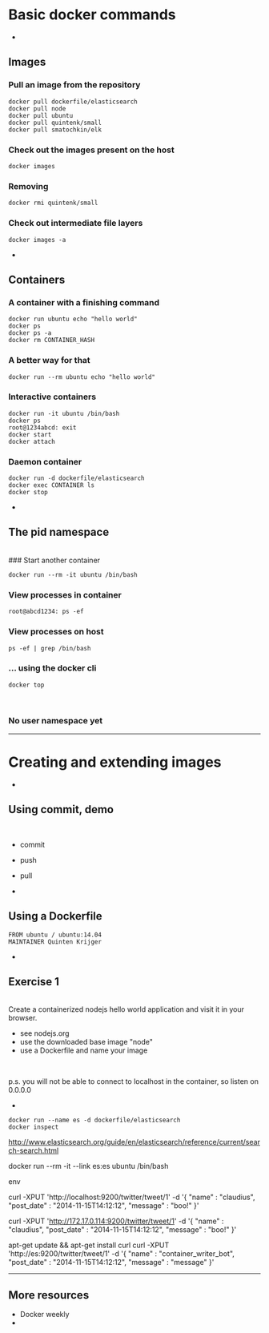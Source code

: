 # Basic docker commands

-

## Images

### Pull an image from the repository
<pre><code>docker pull dockerfile/elasticsearch
docker pull node
docker pull ubuntu
docker pull quintenk/small
docker pull smatochkin/elk
</code></pre>

### Check out the images present on the host
<pre><code>docker images</code></pre>

### Removing
<pre><code>docker rmi quintenk/small</code></pre>

### Check out intermediate file layers
<pre><code>docker images -a</code></pre>

-

## Containers
### A container with a finishing command
<pre><code>docker run ubuntu echo "hello world"
docker ps
docker ps -a
docker rm CONTAINER_HASH</code></pre>

### A better way for that
<pre><code>docker run --rm ubuntu echo "hello world"</code></pre>

### Interactive containers
<pre><code>docker run -it ubuntu /bin/bash
docker ps
root@1234abcd: exit
docker start
docker attach</code></pre>

### Daemon container
<pre><code>docker run -d dockerfile/elasticsearch
docker exec CONTAINER ls
docker stop</code></pre>

-

## The pid namespace
<br/>
### Start another container
<pre><code>docker run --rm -it ubuntu /bin/bash</code></pre>

### View processes in container
<pre><code>root@abcd1234: ps -ef</code></pre>

### View processes on host
<pre><code>ps -ef | grep /bin/bash</code></pre>

### ... using the docker cli
<pre><code>docker top</code></pre>
<br/>

### No user namespace yet

---

# Creating and extending images

-

## Using commit, demo
<br/>

- commit
- push
- pull

-

## Using a Dockerfile

<pre><code>FROM ubuntu / ubuntu:14.04
MAINTAINER Quinten Krijger
</code></pre>

-

## Exercise 1
<br/>
Create a containerized nodejs hello world application and visit it in your browser.

<br/>

- see nodejs.org
- use the downloaded base image "node"
- use a Dockerfile and name your image

<br/>

p.s. you will not be able to connect to localhost in the container, so listen on 0.0.0.0


-

<pre><code>docker run --name es -d dockerfile/elasticsearch
docker inspect
</code></pre>

http://www.elasticsearch.org/guide/en/elasticsearch/reference/current/search-search.html

docker run --rm -it --link es:es ubuntu /bin/bash

env

curl -XPUT 'http://localhost:9200/twitter/tweet/1' -d '{
    "name" : "claudius",
    "post_date" : "2014-11-15T14:12:12",
    "message" : "boo!"
}'

curl -XPUT 'http://172.17.0.114:9200/twitter/tweet/1' -d '{
    "name" : "claudius",
    "post_date" : "2014-11-15T14:12:12",
    "message" : "boo!"
}'

apt-get update && apt-get install curl
curl -XPUT 'http://es:9200/twitter/tweet/1' -d '{
    "name" : "container_writer_bot",
    "post_date" : "2014-11-15T14:12:12",
    "message" : "message"
}'

---

## More resources
- Docker weekly
- 
